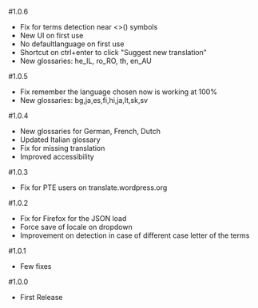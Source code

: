 #1.0.6
* Fix for terms detection near <>() symbols
* New UI on first use
* No defaultlanguage on first use
* Shortcut on ctrl+enter to click "Suggest new translation"
* New glossaries: he_IL, ro_RO, th, en_AU

#1.0.5
* Fix remember the language chosen now is working at 100%
* New glossaries: bg,ja,es,fi,hi,ja,lt,sk,sv

#1.0.4
* New glossaries for German, French, Dutch
* Updated Italian glossary
* Fix for missing translation
* Improved accessibility

#1.0.3
* Fix for PTE users on translate.wordpress.org

#1.0.2
* Fix for Firefox for the JSON load
* Force save of locale on dropdown
* Improvement on detection in case of different case letter of the terms

#1.0.1
* Few fixes

#1.0.0
* First Release
